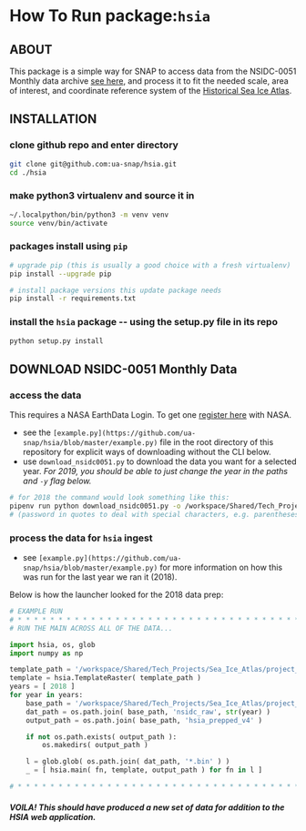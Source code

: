 # How To Run package:`hsia`

## ABOUT
This package is a simple way for SNAP to access data from the NSIDC-0051 Monthly data archive [see here](https://catalog.data.gov/dataset/sea-ice-concentrations-from-nimbus-7-smmr-and-dmsp-ssm-i-ssmis-passive-microwave-data-v001/resource/88927a8a-eeb2-4510-8f08-a4b9cd6bff16), and process it to fit the needed scale, area of interest, and coordinate reference system of the [Historical Sea Ice Atlas](http://seaiceatlas.snap.uaf.edu/).


## INSTALLATION
### clone github repo and enter directory
```sh
git clone git@github.com:ua-snap/hsia.git
cd ./hsia
```

### make python3 virtualenv and source it in 
```sh
~/.localpython/bin/python3 -m venv venv
source venv/bin/activate
```

### packages install using `pip`
```sh
# upgrade pip (this is usually a good choice with a fresh virtualenv)
pip install --upgrade pip

# install package versions this update package needs
pip install -r requirements.txt
```

### install the `hsia` package -- using the setup.py file in its repo
```sh
python setup.py install
```


## DOWNLOAD NSIDC-0051 Monthly Data

### access the data
This requires a NASA EarthData Login. To get one [register here](https://urs.earthdata.nasa.gov/users/new) with NASA.
- see the `[example.py](https://github.com/ua-snap/hsia/blob/master/example.py)` file in the root directory of this repository for explicit ways of downloading without the CLI below.
- use `download_nsidc0051.py` to download the data you want for a selected year. _For 2019, you should be able to just change the year in the paths and `-y` flag below._
```sh
# for 2018 the command would look something like this:
pipenv run python download_nsidc0051.py -o /workspace/Shared/Tech_Projects/Sea_Ice_Atlas/project_data/hsia_updates/nsidc_raw/2019 -y 2019 -u <your EarthData username> -p "<your EarthData password>"
# (password in quotes to deal with special characters, e.g. parentheses)
```

### process the data for `hsia` ingest
- see `[example.py](https://github.com/ua-snap/hsia/blob/master/example.py)` for more information on how this was run for the last year we ran it (2018).

Below is how the launcher looked for the 2018 data prep:
```python
# EXAMPLE RUN
# * * * * * * * * * * * * * * * * * * * * * * * * * * * * * * * * * * * * 
# RUN THE MAIN ACROSS ALL OF THE DATA...

import hsia, os, glob
import numpy as np

template_path = '/workspace/Shared/Tech_Projects/Sea_Ice_Atlas/project_data/hsia_updates/hsia_template/seaice_conc_sic_mean_pct_monthly_ak_1971_04.tif'
template = hsia.TemplateRaster( template_path )
years = [ 2018 ]
for year in years:
	base_path = '/workspace/Shared/Tech_Projects/Sea_Ice_Atlas/project_data/hsia_updates'
	dat_path = os.path.join( base_path, 'nsidc_raw', str(year) )
	output_path = os.path.join( base_path, 'hsia_prepped_v4' )

	if not os.path.exists( output_path ):
		os.makedirs( output_path )

	l = glob.glob( os.path.join( dat_path, '*.bin' ) )
	_ = [ hsia.main( fn, template, output_path ) for fn in l ]

# * * * * * * * * * * * * * * * * * * * * * * * * * * * * * * * * * * * * 
```

##### VOILA! This should have produced a new set of data for addition to the HSIA web application.

